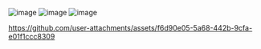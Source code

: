 ![image](https://github.com/user-attachments/assets/72df002d-d0df-4494-a1db-233125b3bcdf)
![image](https://github.com/user-attachments/assets/aa2413f0-7226-4c67-a9d0-691a5ce0c036)
![image](https://github.com/user-attachments/assets/130752cc-c181-46c6-b891-4929fb42ba3f)


https://github.com/user-attachments/assets/f6d90e05-5a68-442b-9cfa-e01f1ccc8309

